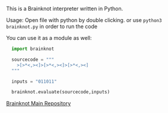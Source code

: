 This is a Brainknot interpreter written in Python.

Usage:
 Open file with python by double clicking.
 or use `python3 brainknot.py` in order to run the code

You can use it as a module as well:
```python
  import brainknot

  sourcecode = """
    >[>*<,><]>[>*<,><]>[>*<,><]
  """

  inputs = "011011"

  brainknot.evaluate(sourcecode,inputs)
```
[Brainknot Main Repository](github.com/mahdiyadiilavi1/brainknot)

